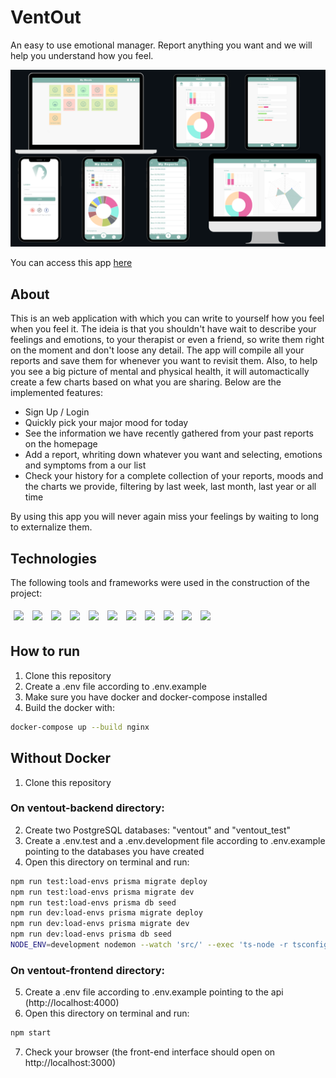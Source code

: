 # VentOut

An easy to use emotional manager. Report anything you want and we will help you understand how you feel.

<img src="/VentOut-preview.png" />

You can access this app <a href="https://vent-out-front.vercel.app" target="_blank">here</a>

## About

This is an web application with which you can write to yourself how you feel when you feel it. The ideia is that you shouldn't have wait to describe your feelings and emotions, to your therapist or even a friend, so write them right on the moment and don't loose any detail. The app will compile all your reports and save them for whenever you want to revisit them. Also, to help you see a big picture of mental and physical health, it will automactically create a few charts based on what you are sharing. Below are the implemented features:

- Sign Up / Login
- Quickly pick your major mood for today
- See the information we have recently gathered from your past reports on the homepage
- Add a report, whriting down whatever you want and selecting, emotions and symptoms from a our list
- Check your history for a complete collection of your reports, moods and the charts we provide, filtering by last week, last month, last year or all time

By using this app you will never again miss your feelings by waiting to long to externalize them.

## Technologies
The following tools and frameworks were used in the construction of the project:<br>
<p>
  <img style='margin: 5px;' src='https://img.shields.io/badge/styled-components%20-%2320232a.svg?&style=for-the-badge&color=b8679e&logo=styled-components&logoColor=%3a3a3a'>
  <img style='margin: 5px;' src='https://img.shields.io/badge/axios%20-%2320232a.svg?&style=for-the-badge&color=informational'>
  <img style='margin: 5px;' src="https://img.shields.io/badge/react-app%20-%2320232a.svg?&style=for-the-badge&color=60ddf9&logo=react&logoColor=%2361DAFB"/>
  <img style='margin: 5px;' src="https://img.shields.io/badge/react_route%20-%2320232a.svg?&style=for-the-badge&logo=react&logoColor=%2361DAFB"/>
  <img style='margin: 5px;' src='https://img.shields.io/badge/react-icons%20-%2320232a.svg?&style=for-the-badge&color=f28dc7&logo=react-icons&logoColor=%2361DAFB'>
  <img style='margin: 5px;' src="https://img.shields.io/badge/node-JS-critical?style=for-the-badge&logo=node"/>
  <img style='margin: 5px;' src="https://img.shields.io/badge/postgre-SQL-succes?style=for-the-badge&logo=postgresql&logoColor=success"/>
  <img style='margin: 5px;' src="https://img.shields.io/badge/prisma-ORM-lightgrey?style=for-the-badge&logo=prisma&logoColor=lightgrey"/>
  <img style='margin: 5px;' src="https://img.shields.io/badge/supertest-jest-important?style=for-the-badge&logo=jest&logoColor=important"/>
  <img style='margin: 5px;' src="https://img.shields.io/badge/amazon--web--services-AWS-yellow?style=for-the-badge"/>
  <img style='margin: 5px;' src="https://img.shields.io/badge/docker-docker--compose-informational?style=for-the-badge&logo=docker&logoColor=informational"/>
</p>

## How to run

1. Clone this repository
2. Create a .env file according to .env.example
3. Make sure you have docker and docker-compose installed
4. Build the docker with:
```bash
docker-compose up --build nginx
```

## Without Docker

1. Clone this repository

### On ventout-backend directory:
2. Create two PostgreSQL databases: "ventout" and "ventout_test"
3. Create a .env.test and a .env.development file according to .env.example pointing to the databases you have created
4. Open this directory on terminal and run:
```bash
npm run test:load-envs prisma migrate deploy
npm run test:load-envs prisma migrate dev
npm run test:load-envs prisma db seed
npm run dev:load-envs prisma migrate deploy
npm run dev:load-envs prisma migrate dev
npm run dev:load-envs prisma db seed
NODE_ENV=development nodemon --watch 'src/' --exec 'ts-node -r tsconfig-paths/register ./src/server.ts' -e ts
```
### On ventout-frontend directory:
5. Create a .env file according to .env.example pointing to the api (http://localhost:4000)
6. Open this directory on terminal and run:
```bash
npm start
```
7. Check your browser (the front-end interface should open on http://localhost:3000)
